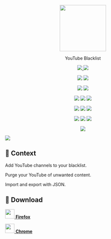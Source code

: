 <!--suppress HtmlRequiredAltAttribute, HtmlDeprecatedAttribute -->

<p align="center">
    <a href="https://github.com/bamdadsabbagh/youtube-blacklist--extension">
        <img
            width="150"
            src="https://raw.githubusercontent.com/bamdadsabbagh/youtube-blacklist--extension/master/assets/icons/youtube-blacklist-icon.svg"
        >
    </a>
</p>

<p align="center">
    YouTube Blacklist
</p>

<p align="center">
    <a href="https://github.com/bamdadsabbagh/youtube-blacklist--extension">
        <img src="https://img.shields.io/github/stars/bamdadsabbagh/youtube-blacklist--extension?label=git">
    </a>
    <img src="https://img.shields.io/github/license/bamdadsabbagh/youtube-blacklist--extension">
</p>

<p align="center">
    <img src="https://img.shields.io/github/languages/count/bamdadsabbagh/youtube-blacklist--extension">
    <img src="https://img.shields.io/github/languages/top/bamdadsabbagh/youtube-blacklist--extension">
</p>

<p align="center">
    <img src="https://img.shields.io/github/v/release/bamdadsabbagh/youtube-blacklist--extension">
    <img src="https://api.codeclimate.com/v1/badges/16e87c20e9e00562ff52/maintainability">
</p>

<p align="center">
    <img src="https://img.shields.io/david/bamdadsabbagh/youtube-blacklist--extension">
    <img src="https://img.shields.io/david/dev/bamdadsabbagh/youtube-blacklist--extension">
    <img src="https://img.shields.io/snyk/vulnerabilities/github/bamdadsabbagh/youtube-blacklist--extension">
</p>

<p align=center>
  <img src="https://img.shields.io/chrome-web-store/v/okkcgfnnaecenbnggbmdmfhpkibmpilp">
  <img src="https://img.shields.io/chrome-web-store/stars/okkcgfnnaecenbnggbmdmfhpkibmpilp">
  <img src="https://img.shields.io/chrome-web-store/users/okkcgfnnaecenbnggbmdmfhpkibmpilp">
</p>

<p align="center">
    <img src="https://img.shields.io/amo/v/youtube-blacklist">
    <img src="https://img.shields.io/amo/stars/youtube-blacklist">
    <img src="https://img.shields.io/amo/users/youtube-blacklist">
</p>

<p align="center">
    <img src="https://img.shields.io/badge/ci-github--actions-yellowgreen">
</p>

![](https://raw.githubusercontent.com/bamdadsabbagh/youtube-blacklist--extension/master/assets/screenshots/screenshot-01.png)

## 📖 Context

Add YouTube channels to your blacklist.

Purge your YouTube of unwanted content.

Import and export with JSON.

## 🚀 Download

[<img height=30 src="https://icons.iconarchive.com/icons/cornmanthe3rd/plex/256/Internet-firefox-icon.png"> **Firefox**](https://addons.mozilla.org/en-US/firefox/addon/youtube-blacklist/)

[<img height=30 src="https://icons.iconarchive.com/icons/cornmanthe3rd/plex/256/Internet-chrome-icon.png"> **Chrome**](https://chrome.google.com/webstore/detail/youtube-blacklist/okkcgfnnaecenbnggbmdmfhpkibmpilp)
